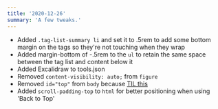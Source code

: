 ```yaml
---
title: '2020-12-26'
summary: 'A few tweaks.'
---
```


* Added  <code>.tag-list-summary li</code> and set it to .5rem to add some bottom margin on the tags so they're not touching when they wrap
* Added margin-bottom of -.5rem to the <code>ul</code> to retain the same space between the tag list and content below it
* Added Excalidraw to tools.json
* Removed <code>content-visibility: auto;</code> from <code>figure</code>
* Removed <code>id="top"</code> from <code>body</code> because [TIL this](https://twitter.com/simonhearne/status/1259927098040467457)
* Added <code>scroll-padding-top</code> to <code>html</code> for better positioning when using 'Back to Top'
